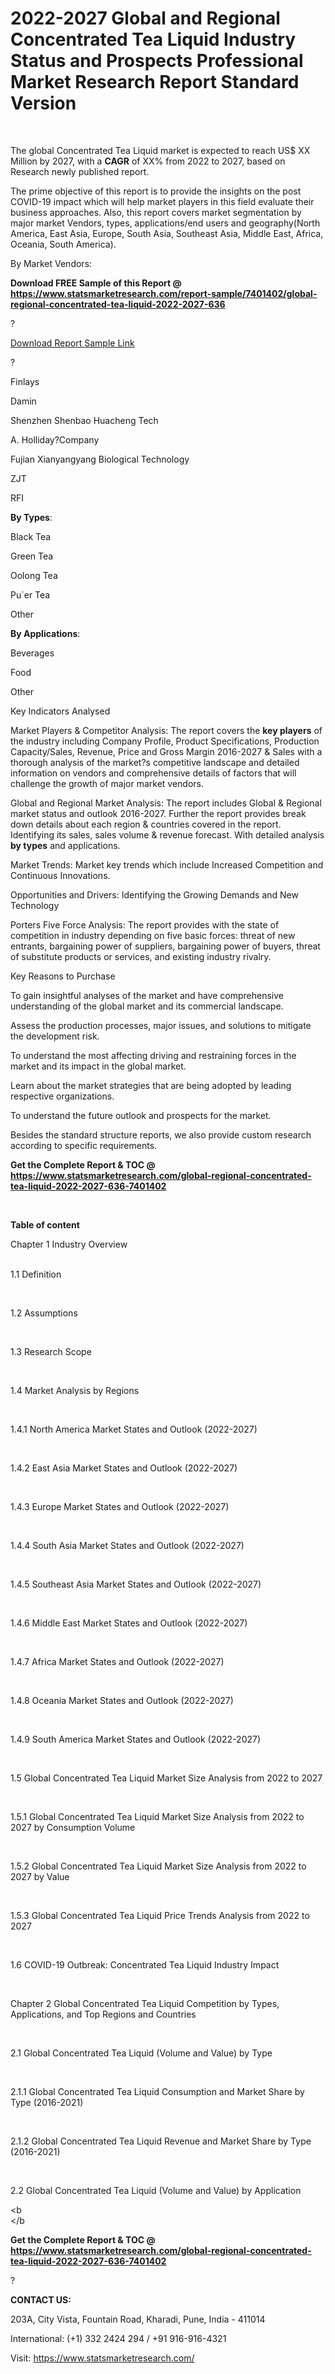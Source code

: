 <h1>2022-2027 Global and Regional Concentrated Tea Liquid Industry Status and Prospects Professional Market Research Report Standard Version</h1><br/><p>The global Concentrated Tea Liquid market is expected to reach US$ XX Million by 2027, with a <strong>CAGR</strong> of XX% from 2022 to 2027, based on Research newly published report.</p>
 
 
 
 <p>The prime objective of this report is to provide the insights on the post COVID-19 impact which will help market players in this field evaluate their business approaches. Also, this report covers market segmentation by major market Vendors, types, applications/end users and geography(North America, East Asia, Europe, South Asia, Southeast Asia, Middle East, Africa, Oceania, South America).</p>
 
 
 
 <p>By Market Vendors:</p>
 
 
 
 <div><b>Download FREE Sample of this Report @ <a href="https://www.statsmarketresearch.com/download-free-sample/7401402/global-regional-concentrated-tea-liquid-2022-2027-636">https://www.statsmarketresearch.com/report-sample/7401402/global-regional-concentrated-tea-liquid-2022-2027-636</a></b></div>
 
 
 
 <p>? </p>
 
 
 
 <p><a href="https://www.statsmarketresearch.com/download-free-sample/7401402/global-regional-concentrated-tea-liquid-2022-2027-636">Download Report Sample Link</a></p>
 
 
 
 <p>? </p>
 
 
 
 <p>Finlays</p>
 
 
 
 <p>Damin</p>
 
 
 
 <p>Shenzhen Shenbao Huacheng Tech</p>
 
 
 
 <p>A. Holliday?Company</p>
 
 
 
 <p>Fujian Xianyangyang Biological Technology</p>
 
 
 
 <p>ZJT</p>
 
 
 
 <p>RFI</p>
 
 
 
 <p><strong>By Types</strong>:</p>
 
 
 
 <p>Black Tea</p>
 
 
 
 <p>Green Tea</p>
 
 
 
 <p>Oolong Tea</p>
 
 
 
 <p>Pu`er Tea</p>
 
 
 
 <p>Other</p>
 
 
 
 <p><strong><strong>By Applications</strong></strong>:</p>
 
 
 
 <p>Beverages</p>
 
 
 
 <p>Food</p>
 
 
 
 <p>Other</p>
 
 
 
 <p>Key Indicators Analysed</p>
 
 
 
 <p>Market Players & Competitor Analysis: The report covers the <strong>key players</strong> of the industry including Company Profile, Product Specifications, Production Capacity/Sales, Revenue, Price and Gross Margin 2016-2027 & Sales with a thorough analysis of the market?s competitive landscape and detailed information on vendors and comprehensive details of factors that will challenge the growth of major market vendors.</p>
 
 
 
 <p>Global and Regional Market Analysis: The report includes Global & Regional market status and outlook 2016-2027. Further the report provides break down details about each region & countries covered in the report. Identifying its sales, sales volume & revenue forecast. With detailed analysis <strong>by types</strong> and applications.</p>
 
 
 
 <p>Market Trends: Market key trends which include Increased Competition and Continuous Innovations.</p>
 
 
 
 <p>Opportunities and Drivers: Identifying the Growing Demands and New Technology</p>
 
 
 
 <p>Porters Five Force Analysis: The report provides with the state of competition in industry depending on five basic forces: threat of new entrants, bargaining power of suppliers, bargaining power of buyers, threat of substitute products or services, and existing industry rivalry.</p>
 
 
 
 <p>Key Reasons to Purchase</p>
 
 
 
 <p>To gain insightful analyses of the market and have comprehensive understanding of the global market and its commercial landscape.</p>
 
 
 
 <p>Assess the production processes, major issues, and solutions to mitigate the development risk.</p>
 
 
 
 <p>To understand the most affecting driving and restraining forces in the market and its impact in the global market.</p>
 
 
 
 <p>Learn about the market strategies that are being adopted by leading respective organizations.</p>
 
 
 
 <p>To understand the future outlook and prospects for the market.</p>
 
 
 
 <p>Besides the standard structure reports, we also provide custom research according to specific requirements.</p>
 
 
 
 <div><b>Get the Complete Report & TOC @ <a href="https://www.statsmarketresearch.com/global-regional-concentrated-tea-liquid-2022-2027-636-7401402">https://www.statsmarketresearch.com/global-regional-concentrated-tea-liquid-2022-2027-636-7401402</a></b></div>
 
 
 
 <p><br />
 
 <b>Table of content</b></p>
 
 
 
 <p>Chapter 1 Industry Overview<br />
 
 <br />
 
 1.1 Definition<br />
 
 <br />
 
 1.2 Assumptions<br />
 
 <br />
 
 1.3 Research Scope<br />
 
 <br />
 
 1.4 Market Analysis by Regions<br />
 
 <br />
 
 1.4.1 North America Market States and Outlook (2022-2027)<br />
 
 <br />
 
 1.4.2 East Asia Market States and Outlook (2022-2027)<br />
 
 <br />
 
 1.4.3 Europe Market States and Outlook (2022-2027)<br />
 
 <br />
 
 1.4.4 South Asia Market States and Outlook (2022-2027)<br />
 
 <br />
 
 1.4.5 Southeast Asia Market States and Outlook (2022-2027)<br />
 
 <br />
 
 1.4.6 Middle East Market States and Outlook (2022-2027)<br />
 
 <br />
 
 1.4.7 Africa Market States and Outlook (2022-2027)<br />
 
 <br />
 
 1.4.8 Oceania Market States and Outlook (2022-2027)<br />
 
 <br />
 
 1.4.9 South America Market States and Outlook (2022-2027)<br />
 
 <br />
 
 1.5 Global Concentrated Tea Liquid Market Size Analysis from 2022 to 2027<br />
 
 <br />
 
 1.5.1 Global Concentrated Tea Liquid Market Size Analysis from 2022 to 2027 by Consumption Volume<br />
 
 <br />
 
 1.5.2 Global Concentrated Tea Liquid Market Size Analysis from 2022 to 2027 by Value<br />
 
 <br />
 
 1.5.3 Global Concentrated Tea Liquid Price Trends Analysis from 2022 to 2027<br />
 
 <br />
 
 1.6 COVID-19 Outbreak: Concentrated Tea Liquid Industry Impact<br />
 
 <br />
 
 Chapter 2 Global Concentrated Tea Liquid Competition by Types, Applications, and Top Regions and Countries<br />
 
 <br />
 
 2.1 Global Concentrated Tea Liquid (Volume and Value) by Type<br />
 
 <br />
 
 2.1.1 Global Concentrated Tea Liquid Consumption and Market Share by Type (2016-2021)<br />
 
 <br />
 
 2.1.2 Global Concentrated Tea Liquid Revenue and Market Share by Type (2016-2021)<br />
 
 <br />
 
 2.2 Global Concentrated Tea Liquid (Volume and Value) by Application<br />
 
 <b<br></b<br></p>
 
 
 
 <div><b>Get the Complete Report & TOC @ <a href="https://www.statsmarketresearch.com/global-regional-concentrated-tea-liquid-2022-2027-636-7401402">https://www.statsmarketresearch.com/global-regional-concentrated-tea-liquid-2022-2027-636-7401402</a></b></div>
 
 
 
 <p>? </p>
 
 
 
 <p><b>CONTACT US:</b><br />
 
 203A, City Vista, Fountain Road, Kharadi, Pune, India - 411014<br />
 
 International: (+1) 332 2424 294 / +91 916-916-4321<br />
 
 Visit: <a href="https://www.statsmarketresearch.com/">https://www.statsmarketresearch.com/</a></p>